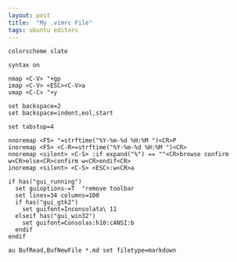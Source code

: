 ```yaml
---
layout: post
title:  "My .vimrc File"
tags: ubuntu editors
---
```


    colorscheme slate

    syntax on

    nmap <C-V> "+gp
    imap <C-V> <ESC><C-V>a
    vmap <C-C> "+y

    set backspace=2
    set backspace=indent,eol,start

    set tabstop=4

    nnoremap <F5> "=strftime("%Y-%m-%d %H:%M ")<CR>P
    inoremap <F5> <C-R>=strftime("%Y-%m-%d %H:%M ")<CR>
    nnoremap <silent> <C-S> :if expand("%") == ""<CR>browse confirm w<CR>else<CR>confirm w<CR>endif<CR>
    inoremap <silent> <C-S> <ESC>:w<CR>a

    if has("gui_running")
      set guioptions-=T  "remove toolbar
      set lines=34 columns=100
      if has("gui_gtk2")
    	set guifont=Inconsolata\ 11
      elseif has("gui_win32")
    	set guifont=Consolas:h10:cANSI:b
      endif
    endif

    au BufRead,BufNewFile *.md set filetype=markdown

